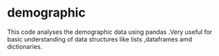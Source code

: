 # demographic
This code analyses the demographic data using pandas .Very useful for basic understanding of data structures like lists ,dataframes amd dictionaries.
